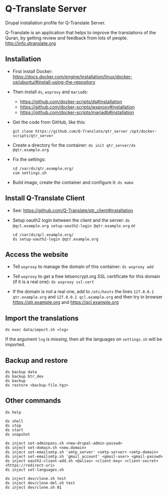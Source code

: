 
# Q-Translate Server

Drupal installation profile for Q-Translate Server.

Q-Translate is an application that helps to improve the translations
of the Quran, by getting review and feedback from lots of
people. http://info.qtranslate.org


## Installation

  - First install Docker:
    https://docs.docker.com/engine/installation/linux/docker-ce/ubuntu/#install-using-the-repository

  - Then install `ds`, `wsproxy` and `mariadb`:
     + https://github.com/docker-scripts/ds#installation
     + https://github.com/docker-scripts/wsproxy#installation
     + https://github.com/docker-scripts/mariadb#installation


  - Get the code from GitHub, like this:
    ```
    git clone https://github.com/Q-Translate/qtr_server /opt/docker-scripts/qtr_server
    ```

  - Create a directory for the container: `ds init qtr_server/ds @qtr.example.org`

  - Fix the settings:
    ```
    cd /var/ds/qtr.example.org/
    vim settings.sh
    ```

  - Build image, create the container and configure it: `ds make`


## Install Q-Translate Client

  - See: https://github.com/Q-Translate/qtr_client#installation

  - Setup oauth2 login between the client and the server: `ds @qcl.example.org setup-oauth2-login @qtr.example.org`
    or
    ```
    cd /var/ds/qcl.example.org/
    ds setup-oauth2-login @qtr.example.org
    ```


## Access the website

  - Tell `wsproxy` to manage the domain of this container: `ds wsproxy add`

  - Tell `wsproxy` to get a free letsencrypt.org SSL certificate for
    this domain (if it is a real one): `ds wsproxy ssl-cert`

  - If the domain is not a real one, add to `/etc/hosts` the lines
    `127.0.0.1 qtr.example.org` and `127.0.0.1 qcl.example.org` and
    then try in browser https://qtr.example.org and
    https://qcl.example.org


## Import the translations

    ds exec data/import.sh <lng>

If the argument `lng` is missing, then all the languages on `settings.sh`
will be imported.


## Backup and restore

    ds backup data
    ds backup btr_dev
    ds backup
    ds restore <backup-file.tgz>
    
    
## Other commands

    ds help

    ds shell
    ds stop
    ds start
    ds snapshot

    ds inject set-adminpass.sh <new-drupal-admin-passwd>
    ds inject set-domain.sh <new.domain>
    ds inject set-emailsmtp.sh 'smtp_server' <smtp-server> <smtp-domain>
    ds inject set-emailsmtp.sh 'gmail_account' <gmail-user> <gmail-passwd>
    ds inject oauth2-client-add.sh <@alias> <client-key> <client-secret> <https://redirect-uri>
    ds inject set-languages.sh

    ds inject dev/clone.sh test
    ds inject dev/clone-del.sh test
    ds inject dev/clone.sh 01
